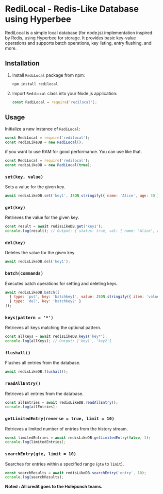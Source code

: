# RediLocal - Redis-Like Database using Hyperbee

RediLocal is a simple local database (for node.js) implementation inspired by Redis, using Hyperbee for storage. It provides basic key-value operations and supports batch operations, key listing, entry flushing, and more.

## Installation

1. Install `RediLocal` package from npm:

   ```bash
   npm install redilocal
   ```

2. Import `RediLocal` class into your Node.js application:

   ```javascript
   const RediLocal = require('redilocal');
   ```

## Usage

Initialize a new instance of `RediLocal`:

```javascript
const RediLocal = require('redilocal');
const redisLikeDB = new RediLocal();
```
if you want to use RAM for good performance. You can use like that.

```javascript
const RediLocal = require('redilocal');
const redisLikeDB = new RediLocal(true);
```



### `set(key, value)`

Sets a value for the given key.

```javascript
await redisLikeDB.set('key1', JSON.stringify({ name: 'Alice', age: 30 }));
```

### `get(key)`

Retrieves the value for the given key.

```javascript
const result = await redisLikeDB.get('key1');
console.log(result); // Output: { status: true, val: { name: 'Alice', age: 30 } }
```

### `del(key)`

Deletes the value for the given key.

```javascript
await redisLikeDB.del('key1');
```

### `batch(commands)`

Executes batch operations for setting and deleting keys.

```javascript
await redisLikeDB.batch([
  { type: 'put', key: 'batchkey1', value: JSON.stringify({ item: 'value1' }) },
  { type: 'del', key: 'batchkey2' }
]);
```

### `keys(pattern = '*')`

Retrieves all keys matching the optional pattern.

```javascript
const allKeys = await redisLikeDB.keys('key*');
console.log(allKeys); // Output: ['key1', 'key2']
```

### `flushall()`

Flushes all entries from the database.

```javascript
await redisLikeDB.flushall();
```

### `readAllEntry()`

Retrieves all entries from the database.

```javascript
const allEntries = await redisLikeDB.readAllEntry();
console.log(allEntries);
```

### `getLimitedEntry(reverse = true, limit = 10)`

Retrieves a limited number of entries from the history stream.

```javascript
const limitedEntries = await redisLikeDB.getLimitedEntry(false, 1);
console.log(limitedEntries);
```

### `searchEntry(gte, limit = 10)`

Searches for entries within a specified range (`gte` to `limit`).

```javascript
const searchResults = await redisLikeDB.searchEntry('entry', 10);
console.log(searchResults);
```

**Noted : All credit goes to the Holepunch teams.**
